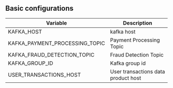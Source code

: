 




## Basic configurations


| Variable                       | Description                         |
|--------------------------------|-------------------------------------|
| KAFKA_HOST                     | kafka host                          |
| KAFKA_PAYMENT_PROCESSING_TOPIC | Payment Processing Topic            |
| KAFKA_FRAUD_DETECTION_TOPIC    | Fraud Detection Topic               |
| KAFKA_GROUP_ID                 | Kafka group id                      |
| USER_TRANSACTIONS_HOST         | User transactions data product host |



